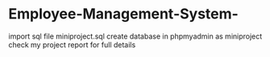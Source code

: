 # Employee-Management-System-
import sql file miniproject.sql
create database in phpmyadmin as miniproject
check my project report for full details
